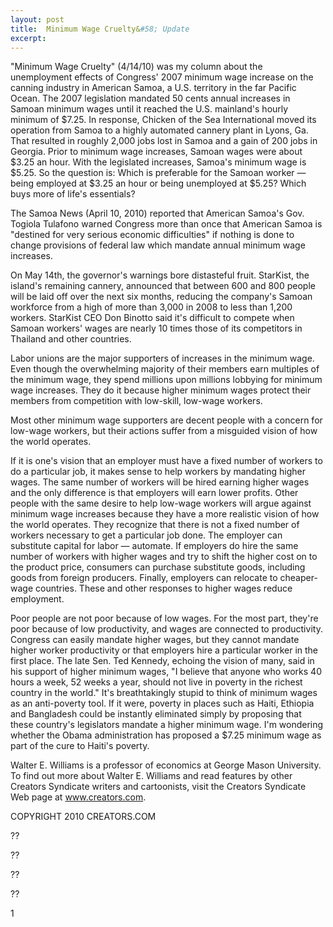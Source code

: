 ```yaml
---
layout: post
title:  Minimum Wage Cruelty&#58; Update
excerpt:
---
```


"Minimum Wage Cruelty" (4/14/10) was my column about the unemployment effects of Congress' 2007 minimum wage increase on the canning industry in American Samoa, a U.S. territory in the far Pacific Ocean. The 2007 legislation mandated 50 cents annual increases in Samoan minimum wages until it reached the U.S. mainland's hourly minimum of $7.25. In response, Chicken of the Sea International moved its operation from Samoa to a highly automated cannery plant in Lyons, Ga. That resulted in roughly 2,000 jobs lost in Samoa and a gain of 200 jobs in Georgia. Prior to minimum wage increases, Samoan wages were about $3.25 an hour. With the legislated increases, Samoa's minimum wage is $5.25. So the question is: Which is preferable for the Samoan worker — being employed at $3.25 an hour or being unemployed at $5.25? Which buys more of life's essentials?

The Samoa News (April 10, 2010) reported that American Samoa's Gov. Togiola Tulafono warned Congress more than once that American Samoa is "destined for very serious economic difficulties" if nothing is done to change provisions of federal law which mandate annual minimum wage increases.

On May 14th, the governor's warnings bore distasteful fruit. StarKist, the island's remaining cannery, announced that between 600 and 800 people will be laid off over the next six months, reducing the company's Samoan workforce from a high of more than 3,000 in 2008 to less than 1,200 workers. StarKist CEO Don Binotto said it's difficult to compete when Samoan workers' wages are nearly 10 times those of its competitors in Thailand and other countries.

Labor unions are the major supporters of increases in the minimum wage. Even though the overwhelming majority of their members earn multiples of the minimum wage, they spend millions upon millions lobbying for minimum wage increases. They do it because higher minimum wages protect their members from competition with low-skill, low-wage workers.

 Most other minimum wage supporters are decent people with a concern for low-wage workers, but their actions suffer from a misguided vision of how the world operates.

If it is one's vision that an employer must have a fixed number of workers to do a particular job, it makes sense to help workers by mandating higher wages. The same number of workers will be hired earning higher wages and the only difference is that employers will earn lower profits. Other people with the same desire to help low-wage workers will argue against minimum wage increases because they have a more realistic vision of how the world operates. They recognize that there is not a fixed number of workers necessary to get a particular job done. The employer can substitute capital for labor — automate. If employers do hire the same number of workers with higher wages and try to shift the higher cost on to the product price, consumers can purchase substitute goods, including goods from foreign producers. Finally, employers can relocate to cheaper-wage countries. These and other responses to higher wages reduce employment.

Poor people are not poor because of low wages. For the most part, they're poor because of low productivity, and wages are connected to productivity. Congress can easily mandate higher wages, but they cannot mandate higher worker productivity or that employers hire a particular worker in the first place. 	The late Sen. Ted Kennedy, echoing the vision of many, said in his support of higher minimum wages, "I believe that anyone who works 40 hours a week, 52 weeks a year, should not live in poverty in the richest country in the world." It's breathtakingly stupid to think of minimum wages as an anti-poverty tool. If it were, poverty in places such as Haiti, Ethiopia and Bangladesh could be instantly eliminated simply by proposing that these country's legislators mandate a higher minimum wage. I'm wondering whether the Obama administration has proposed a $7.25 minimum wage as part of the cure to Haiti's poverty.

Walter E. Williams is a professor of economics at George Mason University. To find out more about Walter E. Williams and read features by other Creators Syndicate writers and cartoonists, visit the Creators Syndicate Web page at www.creators.com.

COPYRIGHT 2010 CREATORS.COM



??



??



??



??



1
